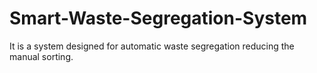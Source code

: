 # Smart-Waste-Segregation-System
It is a system designed for automatic waste segregation reducing the manual sorting.
